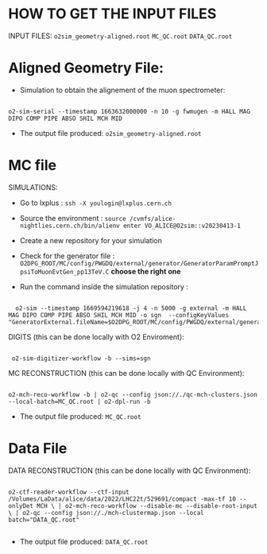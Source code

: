 # HOW TO GET THE INPUT FILES
 INPUT FILES:
 `o2sim_geometry-aligned.root`
 `MC_QC.root`
`DATA_QC.root`



# Aligned Geometry File:

- Simulation to obtain the alignement of the muon spectrometer:

```shell

o2-sim-serial --timestamp 1663632000000 -n 10 -g fwmugen -m HALL MAG DIPO COMP PIPE ABSO SHIL MCH MID

```
- The output file produced: `o2sim_geometry-aligned.root`


# MC file
SIMULATIONS:
- Go to lxplus : `ssh -X youlogin@lxplus.cern.ch`
- Source the environment : `source /cvmfs/alice-nightlies.cern.ch/bin/alienv enter VO_ALICE@O2sim::v20230413-1`
- Create a new repository for your simulation
- Check for the generator file : `O2DPG_ROOT/MC/config/PWGDQ/external/generator/GeneratorParamPromptJpsiToMuonEvtGen_pp13TeV.C` **choose the right one**

- Run the command inside the simulation repository :
```shell

  o2-sim --timestamp 1669594219618 -j 4 -n 5000 -g external -m HALL MAG DIPO COMP PIPE ABSO SHIL MCH MID -o sgn  --configKeyValues "GeneratorExternal.fileName=$O2DPG_ROOT/MC/config/PWGDQ/external/generator/GeneratorParamPromptJpsiToMuonEvtGen_pp13TeV.C;GeneratorExternal.funcName=GeneratorParamPromptJpsiToMuonEvtGen_pp13TeV()"

```

DIGITS (this can be done locally with O2 Enviroment):

```shell

 o2-sim-digitizer-workflow -b --sims=sgn

```


MC RECONSTRUCTION (this can be done locally  with QC Environment):

```shell

o2-mch-reco-workflow -b | o2-qc --config json://./qc-mch-clusters.json --local-batch=MC_QC.root | o2-dpl-run -b

```


- The output file produced: `MC_QC.root`


# Data File

DATA RECONSTRUCTION (this can be done locally  with QC Environment):

```shell

o2-ctf-reader-workflow --ctf-input /Volumes/LaData/alice/data/2022/LHC22t/529691/compact -max-tf 10 --onlyDet MCH \ | o2-mch-reco-workflow --disable-mc --disable-root-input \ | o2-qc --config json://./mch-clustermap.json --local batch="DATA_QC.root"


```

- The output file produced: `DATA_QC.root`
